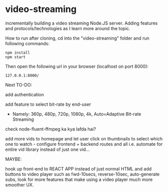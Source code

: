 # video-streaming
incrementally building a video streaming Node.JS server. Adding features and protocols/technologies as I learn more around the topic.

How to run after cloning, cd into the "video-streaming" folder and run following commands:
```
npm install
npm start
```
Then open the following url in your browser (localhost on port 8000):
```
127.0.0.1:8000/
```
Next TO-DO:

add authentication

add feature to select bit-rate by end-user
- Namely: 360p, 480p, 720p, 1080p, 4k, Auto=Adaptive Bit-rate Streaming

check node-fluent-ffmpeg ka kya lafda hai?

add more vids to homepage and let user click on thumbnails to select which one to watch - configure frontend + backend routes and all i.e. automate for entire vid library instead of just one vid...

MAYBE:

hook up front-end to REACT APP instead of just normal HTML and add buttons to video player such as fwd-10secs, reverse-10sec, auto-generate subs, look for more features that make using a video player much more smoother UX.
